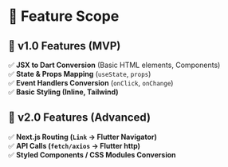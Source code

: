 # 🚀 Feature Scope

## 🔹 v1.0 Features (MVP)
✅ **JSX to Dart Conversion** (Basic HTML elements, Components)  
✅ **State & Props Mapping** (`useState`, `props`)  
✅ **Event Handlers Conversion** (`onClick`, `onChange`)  
✅ **Basic Styling (Inline, Tailwind)**  

## 🔹 v2.0 Features (Advanced)
✅ **Next.js Routing (`Link` → Flutter Navigator)**  
✅ **API Calls (`fetch/axios` → Flutter http)**  
✅ **Styled Components / CSS Modules Conversion**  
